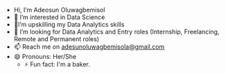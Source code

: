 - Hi, I’m Adeosun Oluwagbemisol
- 👀 I’m interested in Data Science
- 🌱I’m upskilling my Data Analytics skills
- 💞️ I’m looking for Data Analytics and Entry roles (Internship, Freelancing, Remote and Permanent roles)
- 📫 Reach me on adesunoluwagbemisola@gmail.com
- 😄 Pronouns: Her/She
  - ⚡ Fun fact: I'm a baker.

